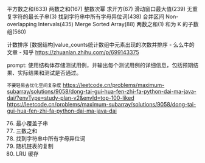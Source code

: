 平方数之和(633) 两数之和(167)
整数次幂 求开方(67)
滑动窗口最大值(239) 无重复字符的最长子串(3)  找到字符串中所有字母异位词(438)
合并区间 Non-overlapping Intervals(435)
Merge Sorted Array(88)
两数之和(1) 和为 K 的子数组(560)

计数排序 [数据结构]value_counts统计数组中元素出现的次数并排序 - 么么牛的文章 - 知乎
https://zhuanlan.zhihu.com/p/699143375

prompt: 使用结构体存储测试用例，并输出每个测试用例的详细信息，包括预期结果、实际结果和测试是否通过。


`不要轻易去优化空间复杂度`
https://leetcode.cn/problems/maximum-subarray/solutions/9058/dong-tai-gui-hua-fen-zhi-fa-python-dai-ma-java-dai/?envType=study-plan-v2&envId=top-100-liked
https://leetcode.cn/problems/maximum-subarray/solutions/9058/dong-tai-gui-hua-fen-zhi-fa-python-dai-ma-java-dai


76. 最小覆盖子串
15. 三数之和
438. 找到字符串中所有字母异位词
138. 随机链表的复制
146. LRU 缓存




